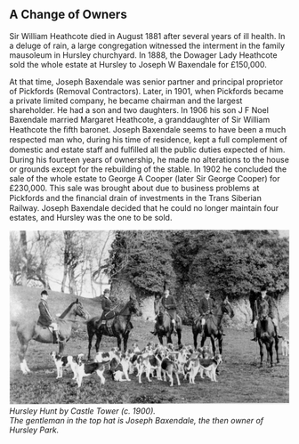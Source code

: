 ## A Change of Owners

Sir William Heathcote died in August 1881
after several years of ill health. In a deluge of
rain, a large congregation witnessed the
interment in the family mausoleum in
Hursley churchyard. In 1888, the Dowager
Lady Heathcote sold the whole estate at
Hursley to Joseph W Baxendale for £150,000.



At that time, Joseph Baxendale was senior
partner and principal proprietor of Pickfords
(Removal Contractors). Later, in 1901, when
Pickfords became a private limited company, he
became chairman and the largest shareholder.
He had a son and two daughters. In 1906 his
son J F Noel Baxendale married Margaret
Heathcote, a granddaughter of Sir William
Heathcote the ﬁfth baronet. Joseph Baxendale
seems to have been a much respected man who,
during his time of residence, kept a full
complement of domestic and estate staff and
fulﬁlled all the public duties expected of him.
During his fourteen years of ownership, he
made no alterations to the house or grounds
except for the rebuilding of the stable. In 1902
he concluded the sale of the whole estate to
George A Cooper (later Sir George Cooper) for
£230,000. This sale was brought about due to
business problems at Pickfords and the ﬁnancial
drain of investments in the Trans Siberian
Railway. Joseph Baxendale decided that he
could no longer maintain four estates, and
Hursley was the one to be sold.


![Photo](hursley-hunt.jpg)
*Hursley Hunt by Castle Tower (c. 1900).  
The gentleman in the top hat is Joseph Baxendale, the then owner of Hursley Park.*